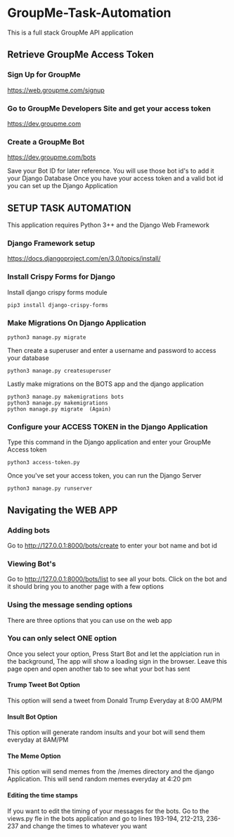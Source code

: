 
# GroupMe-Task-Automation
This is a full stack GroupMe API application

## Retrieve GroupMe Access Token
### Sign Up for GroupMe
https://web.groupme.com/signup
### Go to GroupMe Developers Site and get your access token
https://dev.groupme.com
### Create a GroupMe Bot
https://dev.groupme.com/bots

Save your Bot ID for later reference. You will use those bot id's to add it your Django Database
Once you have your access token and a valid bot id you can set up the Django Application

## SETUP TASK AUTOMATION
This application requires Python 3++ and the Django Web Framework

### Django Framework setup
https://docs.djangoproject.com/en/3.0/topics/install/

### Install Crispy Forms for Django
Install django crispy forms module
```
pip3 install django-crispy-forms
```

### Make Migrations On Django Application
```
python3 manage.py migrate
```
Then create a superuser and enter a username and password to access your database
```
python3 manage.py createsuperuser
```
Lastly make migrations on the BOTS app and the django application

```
python3 manage.py makemigrations bots
python3 manage.py makemigrations
python manage.py migrate  (Again)
```

### Configure your ACCESS TOKEN in the Django Application
Type this command in the Django application and enter your GroupMe Access token 

```
python3 access-token.py
```
Once you've set your access token, you can run the Django Server
```
python3 manage.py runserver
```

## Navigating the WEB APP

### Adding bots
Go to http://127.0.0.1:8000/bots/create to enter your bot name and bot id

### Viewing Bot's
Go to http://127.0.0.1:8000/bots/list to see all your bots. Click on the bot and it should bring you to another page with a few options

### Using the message sending options
There are three options that you can use on the web app

### You can only select ONE option
Once you select your option, Press Start Bot and let the applciation run in the background, The app will show a loading sign in the browser. Leave this page open and open another tab to see what your bot has sent 

#### Trump Tweet Bot Option
This option will send a tweet from Donald Trump Everyday at 8:00 AM/PM

#### Insult Bot Option
This option will generate random insults and your bot will send them everyday at 8AM/PM

#### The Meme Option
This option will send memes from the /memes directory and the django Application. This will send random memes everyday at 4:20 pm

#### Editing the time stamps
If you want to edit the timing of your messages for the bots. Go to the views.py fle in the bots application and go to lines 193-194, 212-213, 236-237 and change the times to whatever you want